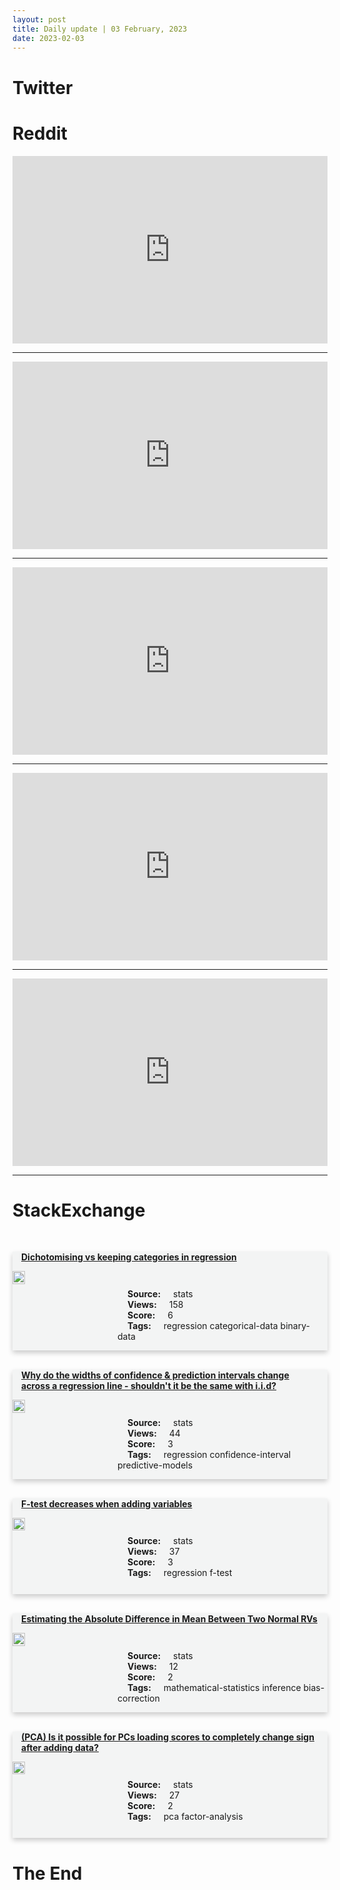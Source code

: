 ```yaml
---
layout: post
title: Daily update | 03 February, 2023
date: 2023-02-03
---
```


<script async src="https://platform.twitter.com/widgets.js" charset="utf-8"></script>


<script src='https://storage.ko-fi.com/cdn/scripts/overlay-widget.js'></script>
<script>
  kofiWidgetOverlay.draw('themldojo', {
    'type': 'floating-chat',
    'floating-chat.donateButton.text': 'Support me',
    'floating-chat.donateButton.background-color': '#f45d22',
    'floating-chat.donateButton.text-color': '#fff'
  });
</script>

# Twitter 

<blockquote class="twitter-tweet"><a href="https://twitter.com/ResNeXtGuesser/status/1621199817430138880"></a></blockquote>

<blockquote class="twitter-tweet"><a href="https://twitter.com/TheRavenCrypto/status/1621135344040292356"></a></blockquote>

<blockquote class="twitter-tweet"><a href="https://twitter.com/nitinmeshram_/status/1620987755273781250"></a></blockquote>

<blockquote class="twitter-tweet"><a href="https://twitter.com/VPrasadMDMPH/status/1621231854417506304"></a></blockquote>

<blockquote class="twitter-tweet"><a href="https://twitter.com/sparklingruby/status/1621215376284553218"></a></blockquote>

<blockquote class="twitter-tweet"><a href="https://twitter.com/ylecun/status/1621206612772851713"></a></blockquote>

<blockquote class="twitter-tweet"><a href="https://twitter.com/DeepMind/status/1621132375697637376"></a></blockquote>

<blockquote class="twitter-tweet"><a href="https://twitter.com/DeepLearningAI_/status/1621176624854044673"></a></blockquote>

<blockquote class="twitter-tweet"><a href="https://twitter.com/stanfordnlp/status/1620984065917865985"></a></blockquote>

<blockquote class="twitter-tweet"><a href="https://twitter.com/MetaAI/status/1621203894453010432"></a></blockquote>

# Reddit 

<iframe id="reddit-embed" src="https://www.redditmedia.com/r/MachineLearning/comments/10rqe34/n_microsoft_integrates_gpt_35_into_teams?ref_source=embed&amp;ref=share&amp;embed=true" sandbox="allow-scripts allow-same-origin allow-popups" style="border: none;" height="300" width="100%" scrolling="yes"></iframe>
<hr style="width:100%;text-align:left;margin-left:0">
<iframe id="reddit-embed" src="https://www.redditmedia.com/r/datascience/comments/10ruv3a/are_ml_masters_cash_grabs_by_the_uni_how_do_i?ref_source=embed&amp;ref=share&amp;embed=true" sandbox="allow-scripts allow-same-origin allow-popups" style="border: none;" height="300" width="100%" scrolling="yes"></iframe>
<hr style="width:100%;text-align:left;margin-left:0">
<iframe id="reddit-embed" src="https://www.redditmedia.com/r/datascience/comments/10rftnb/software_developer_to_data_analyst_to_data?ref_source=embed&amp;ref=share&amp;embed=true" sandbox="allow-scripts allow-same-origin allow-popups" style="border: none;" height="300" width="100%" scrolling="yes"></iframe>
<hr style="width:100%;text-align:left;margin-left:0">
<iframe id="reddit-embed" src="https://www.redditmedia.com/r/dataengineering/comments/10rudcp/how_do_you_handle_increasing_stress?ref_source=embed&amp;ref=share&amp;embed=true" sandbox="allow-scripts allow-same-origin allow-popups" style="border: none;" height="300" width="100%" scrolling="yes"></iframe>
<hr style="width:100%;text-align:left;margin-left:0">
<iframe id="reddit-embed" src="https://www.redditmedia.com/r/datascience/comments/10rx6tv/what_else_is_left_should_i_continue_with_my?ref_source=embed&amp;ref=share&amp;embed=true" sandbox="allow-scripts allow-same-origin allow-popups" style="border: none;" height="300" width="100%" scrolling="yes"></iframe>
<hr style="width:100%;text-align:left;margin-left:0">

<style>
.card {
box-shadow: 0 4px 8px 0 rgba(0,0,0,0.2);
transition: 0.3s;
width: 100%;
background-color: #F3F4F4;
}
p{
    margin-left:  3em;
    padding-top: 1em;
}
.part2{
    display: grid;
    grid-template-columns: 1fr 3fr;
}
h4{
    margin: 1em;
}

.card:hover {
box-shadow: 0 8px 16px 0 rgba(0,0,0,0.2);
}
b {
padding: 2px 16px;
}
</style>
  
# StackExchange 


  <br>
  <div class="card">
  <h4><a href='https://stats.stackexchange.com/questions/604000/dichotomising-vs-keeping-categories-in-regression'>Dichotomising vs keeping categories in regression</a></h4> 
  <div class="part2">
      <img src="https://cdn.sstatic.net/Sites/stats/Img/apple-touch-icon@2.png?v=344f57aa10cc" alt="Img missing!" style="width:40%">
      <p><b>Source:</b> stats<br><b>Views:</b> 158<br><b>Score:</b> 6<br><b>Tags:</b> <span class="badge badge-dark">regression</span> <span class="badge badge-dark">categorical-data</span> <span class="badge badge-dark">binary-data</span></p> 
  </div>
  </div>
      
  <br>
  <div class="card">
  <h4><a href='https://stats.stackexchange.com/questions/604042/why-do-the-widths-of-confidence-prediction-intervals-change-across-a-regressio'>Why do the widths of confidence &amp; prediction intervals change across a regression line - shouldn&#39;t it be the same with i.i.d?</a></h4> 
  <div class="part2">
      <img src="https://cdn.sstatic.net/Sites/stats/Img/apple-touch-icon@2.png?v=344f57aa10cc" alt="Img missing!" style="width:40%">
      <p><b>Source:</b> stats<br><b>Views:</b> 44<br><b>Score:</b> 3<br><b>Tags:</b> <span class="badge badge-dark">regression</span> <span class="badge badge-dark">confidence-interval</span> <span class="badge badge-dark">predictive-models</span></p> 
  </div>
  </div>
      
  <br>
  <div class="card">
  <h4><a href='https://stats.stackexchange.com/questions/604001/f-test-decreases-when-adding-variables'>F-test decreases when adding variables</a></h4> 
  <div class="part2">
      <img src="https://cdn.sstatic.net/Sites/stats/Img/apple-touch-icon@2.png?v=344f57aa10cc" alt="Img missing!" style="width:40%">
      <p><b>Source:</b> stats<br><b>Views:</b> 37<br><b>Score:</b> 3<br><b>Tags:</b> <span class="badge badge-dark">regression</span> <span class="badge badge-dark">f-test</span></p> 
  </div>
  </div>
      
  <br>
  <div class="card">
  <h4><a href='https://stats.stackexchange.com/questions/604074/estimating-the-absolute-difference-in-mean-between-two-normal-rvs'>Estimating the Absolute Difference in Mean Between Two Normal RVs</a></h4> 
  <div class="part2">
      <img src="https://cdn.sstatic.net/Sites/stats/Img/apple-touch-icon@2.png?v=344f57aa10cc" alt="Img missing!" style="width:40%">
      <p><b>Source:</b> stats<br><b>Views:</b> 12<br><b>Score:</b> 2<br><b>Tags:</b> <span class="badge badge-dark">mathematical-statistics</span> <span class="badge badge-dark">inference</span> <span class="badge badge-dark">bias-correction</span></p> 
  </div>
  </div>
      
  <br>
  <div class="card">
  <h4><a href='https://stats.stackexchange.com/questions/604069/pca-is-it-possible-for-pcs-loading-scores-to-completely-change-sign-after-addi'>(PCA) Is it possible for PCs loading scores to completely change sign after adding data?</a></h4> 
  <div class="part2">
      <img src="https://cdn.sstatic.net/Sites/stats/Img/apple-touch-icon@2.png?v=344f57aa10cc" alt="Img missing!" style="width:40%">
      <p><b>Source:</b> stats<br><b>Views:</b> 27<br><b>Score:</b> 2<br><b>Tags:</b> <span class="badge badge-dark">pca</span> <span class="badge badge-dark">factor-analysis</span></p> 
  </div>
  </div>
      
# The End